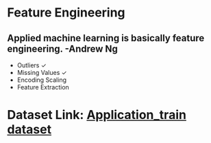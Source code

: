 # Feature Engineering

## Applied machine learning is basically feature engineering. -Andrew Ng

- Outliers ✓
- Missing Values ✓
- Encoding Scaling
- Feature Extraction

# Dataset Link: [Application_train dataset](https://www.kaggle.com/code/hrmello/application-train-imputation-guide-and-pca/data?select=application_train.csv)
